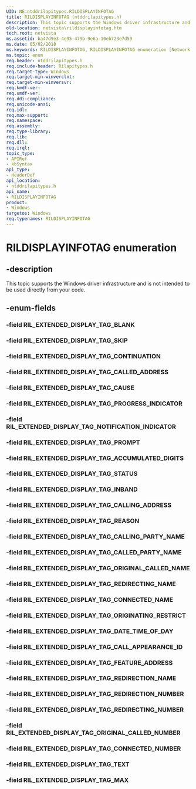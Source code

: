 ```yaml
---
UID: NE:ntddrilapitypes.RILDISPLAYINFOTAG
title: RILDISPLAYINFOTAG (ntddrilapitypes.h)
description: This topic supports the Windows driver infrastructure and is not intended to be used directly from your code.
old-location: netvista\rildisplayinfotag.htm
tech.root: netvista
ms.assetid: ba47d9e3-4e95-479b-9e6a-10eb723e7d59
ms.date: 05/02/2018
ms.keywords: RILDISPLAYINFOTAG, RILDISPLAYINFOTAG enumeration [Network Drivers Starting with Windows Vista], RIL_EXTENDED_DISPLAY_TAG_ACCUMULATED_DIGITS, RIL_EXTENDED_DISPLAY_TAG_CALLED_ADDRESS, RIL_EXTENDED_DISPLAY_TAG_CALLED_PARTY_NAME, RIL_EXTENDED_DISPLAY_TAG_CALLING_ADDRESS, RIL_EXTENDED_DISPLAY_TAG_CALLING_PARTY_NAME, RIL_EXTENDED_DISPLAY_TAG_CALL_APPEARANCE_ID, RIL_EXTENDED_DISPLAY_TAG_CAUSE, RIL_EXTENDED_DISPLAY_TAG_CONNECTED_NAME, RIL_EXTENDED_DISPLAY_TAG_CONNECTED_NUMBER, RIL_EXTENDED_DISPLAY_TAG_CONTINUATION, RIL_EXTENDED_DISPLAY_TAG_DATE_TIME_OF_DAY, RIL_EXTENDED_DISPLAY_TAG_FEATURE_ADDRESS, RIL_EXTENDED_DISPLAY_TAG_INBAND, RIL_EXTENDED_DISPLAY_TAG_MAX, RIL_EXTENDED_DISPLAY_TAG_NOTIFICATION_INDICATOR, RIL_EXTENDED_DISPLAY_TAG_ORIGINAL_CALLED_NAME, RIL_EXTENDED_DISPLAY_TAG_ORIGINAL_CALLED_NUMBER, RIL_EXTENDED_DISPLAY_TAG_ORIGINATING_RESTRICT, RIL_EXTENDED_DISPLAY_TAG_PROGRESS_INDICATOR, RIL_EXTENDED_DISPLAY_TAG_PROMPT, RIL_EXTENDED_DISPLAY_TAG_REASON, RIL_EXTENDED_DISPLAY_TAG_REDIRECTING_NAME, RIL_EXTENDED_DISPLAY_TAG_REDIRECTING_NUMBER, RIL_EXTENDED_DISPLAY_TAG_REDIRECTION_NAME, RIL_EXTENDED_DISPLAY_TAG_REDIRECTION_NUMBER, RIL_EXTENDED_DISPLAY_TAG_SKIP, RIL_EXTENDED_DISPLAY_TAG_STATUS, RIL_EXTENDED_DISPLAY_TAG_TEXT, netvista.rildisplayinfotag, ntddrilapitypes/RILDISPLAYINFOTAG, ntddrilapitypes/RIL_EXTENDED_DISPLAY_TAG_ACCUMULATED_DIGITS, ntddrilapitypes/RIL_EXTENDED_DISPLAY_TAG_CALLED_ADDRESS, ntddrilapitypes/RIL_EXTENDED_DISPLAY_TAG_CALLED_PARTY_NAME, ntddrilapitypes/RIL_EXTENDED_DISPLAY_TAG_CALLING_ADDRESS, ntddrilapitypes/RIL_EXTENDED_DISPLAY_TAG_CALLING_PARTY_NAME, ntddrilapitypes/RIL_EXTENDED_DISPLAY_TAG_CALL_APPEARANCE_ID, ntddrilapitypes/RIL_EXTENDED_DISPLAY_TAG_CAUSE, ntddrilapitypes/RIL_EXTENDED_DISPLAY_TAG_CONNECTED_NAME, ntddrilapitypes/RIL_EXTENDED_DISPLAY_TAG_CONNECTED_NUMBER, ntddrilapitypes/RIL_EXTENDED_DISPLAY_TAG_CONTINUATION, ntddrilapitypes/RIL_EXTENDED_DISPLAY_TAG_DATE_TIME_OF_DAY, ntddrilapitypes/RIL_EXTENDED_DISPLAY_TAG_FEATURE_ADDRESS, ntddrilapitypes/RIL_EXTENDED_DISPLAY_TAG_INBAND, ntddrilapitypes/RIL_EXTENDED_DISPLAY_TAG_MAX, ntddrilapitypes/RIL_EXTENDED_DISPLAY_TAG_NOTIFICATION_INDICATOR, ntddrilapitypes/RIL_EXTENDED_DISPLAY_TAG_ORIGINAL_CALLED_NAME, ntddrilapitypes/RIL_EXTENDED_DISPLAY_TAG_ORIGINAL_CALLED_NUMBER, ntddrilapitypes/RIL_EXTENDED_DISPLAY_TAG_ORIGINATING_RESTRICT, ntddrilapitypes/RIL_EXTENDED_DISPLAY_TAG_PROGRESS_INDICATOR, ntddrilapitypes/RIL_EXTENDED_DISPLAY_TAG_PROMPT, ntddrilapitypes/RIL_EXTENDED_DISPLAY_TAG_REASON, ntddrilapitypes/RIL_EXTENDED_DISPLAY_TAG_REDIRECTING_NAME, ntddrilapitypes/RIL_EXTENDED_DISPLAY_TAG_REDIRECTING_NUMBER, ntddrilapitypes/RIL_EXTENDED_DISPLAY_TAG_REDIRECTION_NAME, ntddrilapitypes/RIL_EXTENDED_DISPLAY_TAG_REDIRECTION_NUMBER, ntddrilapitypes/RIL_EXTENDED_DISPLAY_TAG_SKIP, ntddrilapitypes/RIL_EXTENDED_DISPLAY_TAG_STATUS, ntddrilapitypes/RIL_EXTENDED_DISPLAY_TAG_TEXT
ms.topic: enum
req.header: ntddrilapitypes.h
req.include-header: Rilapitypes.h
req.target-type: Windows
req.target-min-winverclnt: 
req.target-min-winversvr: 
req.kmdf-ver: 
req.umdf-ver: 
req.ddi-compliance: 
req.unicode-ansi: 
req.idl: 
req.max-support: 
req.namespace: 
req.assembly: 
req.type-library: 
req.lib: 
req.dll: 
req.irql: 
topic_type:
- APIRef
- kbSyntax
api_type:
- HeaderDef
api_location:
- ntddrilapitypes.h
api_name:
- RILDISPLAYINFOTAG
product:
- Windows
targetos: Windows
req.typenames: RILDISPLAYINFOTAG
---
```


# RILDISPLAYINFOTAG enumeration


## -description


This topic supports the Windows driver infrastructure and is not intended to be used directly from your code.


## -enum-fields




### -field RIL_EXTENDED_DISPLAY_TAG_BLANK


### -field RIL_EXTENDED_DISPLAY_TAG_SKIP


### -field RIL_EXTENDED_DISPLAY_TAG_CONTINUATION


### -field RIL_EXTENDED_DISPLAY_TAG_CALLED_ADDRESS


### -field RIL_EXTENDED_DISPLAY_TAG_CAUSE


### -field RIL_EXTENDED_DISPLAY_TAG_PROGRESS_INDICATOR


### -field RIL_EXTENDED_DISPLAY_TAG_NOTIFICATION_INDICATOR


### -field RIL_EXTENDED_DISPLAY_TAG_PROMPT


### -field RIL_EXTENDED_DISPLAY_TAG_ACCUMULATED_DIGITS


### -field RIL_EXTENDED_DISPLAY_TAG_STATUS


### -field RIL_EXTENDED_DISPLAY_TAG_INBAND


### -field RIL_EXTENDED_DISPLAY_TAG_CALLING_ADDRESS


### -field RIL_EXTENDED_DISPLAY_TAG_REASON


### -field RIL_EXTENDED_DISPLAY_TAG_CALLING_PARTY_NAME


### -field RIL_EXTENDED_DISPLAY_TAG_CALLED_PARTY_NAME


### -field RIL_EXTENDED_DISPLAY_TAG_ORIGINAL_CALLED_NAME


### -field RIL_EXTENDED_DISPLAY_TAG_REDIRECTING_NAME


### -field RIL_EXTENDED_DISPLAY_TAG_CONNECTED_NAME


### -field RIL_EXTENDED_DISPLAY_TAG_ORIGINATING_RESTRICT


### -field RIL_EXTENDED_DISPLAY_TAG_DATE_TIME_OF_DAY


### -field RIL_EXTENDED_DISPLAY_TAG_CALL_APPEARANCE_ID


### -field RIL_EXTENDED_DISPLAY_TAG_FEATURE_ADDRESS


### -field RIL_EXTENDED_DISPLAY_TAG_REDIRECTION_NAME


### -field RIL_EXTENDED_DISPLAY_TAG_REDIRECTION_NUMBER


### -field RIL_EXTENDED_DISPLAY_TAG_REDIRECTING_NUMBER


### -field RIL_EXTENDED_DISPLAY_TAG_ORIGINAL_CALLED_NUMBER


### -field RIL_EXTENDED_DISPLAY_TAG_CONNECTED_NUMBER


### -field RIL_EXTENDED_DISPLAY_TAG_TEXT


### -field RIL_EXTENDED_DISPLAY_TAG_MAX

